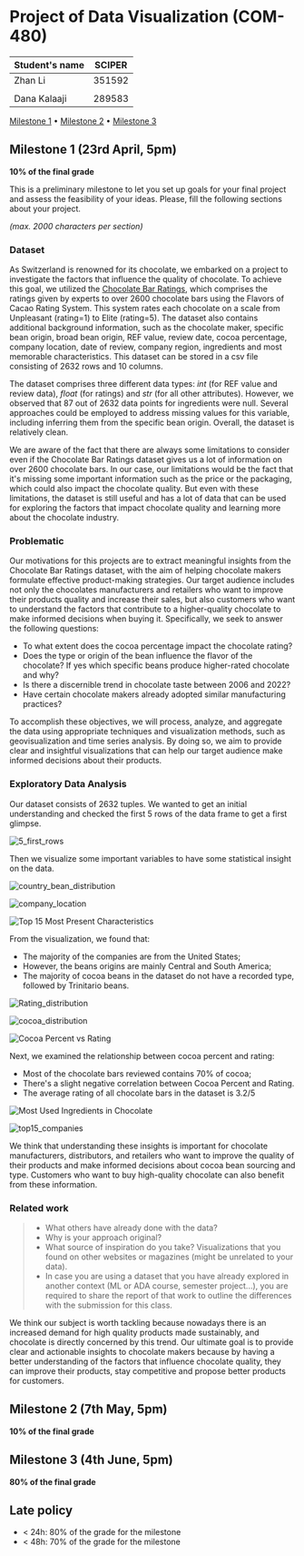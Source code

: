 # Project of Data Visualization (COM-480)

| Student's name | SCIPER |
| -------------- | ------ |
|Zhan Li |351592 |
| | |
|Dana Kalaaji |289583 |

[Milestone 1](#milestone-1) • [Milestone 2](#milestone-2) • [Milestone 3](#milestone-3)

## Milestone 1 (23rd April, 5pm)

**10% of the final grade**

This is a preliminary milestone to let you set up goals for your final project and assess the feasibility of your ideas.
Please, fill the following sections about your project.

*(max. 2000 characters per section)*

### Dataset

<!-- > Find a dataset (or multiple) that you will explore. Assess the quality of the data it contains and how much preprocessing / data-cleaning it will require before tackling visualization. We recommend using a standard dataset as this course is not about scraping nor data processing.
>
> Hint: some good pointers for finding quality publicly available datasets ([Google dataset search](https://datasetsearch.research.google.com/), [Kaggle](https://www.kaggle.com/datasets), [OpenSwissData](https://opendata.swiss/en/), [SNAP](https://snap.stanford.edu/data/) and [FiveThirtyEight](https://data.fivethirtyeight.com/)), you could use also the DataSets proposed by the ENAC (see the Announcements section on Zulip). -->

As Switzerland is renowned for its chocolate, we embarked on a project to investigate the factors that influence the quality of chocolate. To achieve this goal, we utilized the [Chocolate Bar Ratings](http://flavorsofcacao.com/chocolate_database.html), which comprises the ratings given by experts to over 2600 chocolate bars using the Flavors of Cacao Rating System. This system rates each chocolate on a scale from Unpleasant (rating=1) to Elite (rating=5). The dataset also contains additional background information, such as the chocolate maker, specific bean origin, broad bean origin, REF value, review date, cocoa percentage, company location, date of review, company region, ingredients and most memorable characteristics. This dataset can be stored in a csv file consisting of 2632 rows and 10 columns.

The dataset comprises three different data types: *int* (for REF value and review data), *float* (for ratings) and *str* (for all other attributes). However, we observed that 87 out of 2632 data points for ingredients were null. Several approaches could be employed to address missing values for this variable, including inferring them from the specific bean origin. Overall, the dataset is relatively clean.

We are aware of the fact that there are always some limitations to consider even if the Chocolate Bar Ratings dataset gives us a lot of information on over 2600 chocolate bars. In our case, our limitations would be the fact that it's missing some important information such as the price or the packaging, which could also impact the chocolate quality. But even with these limitations, the dataset is still useful and has a lot of data that can be used for exploring the factors that impact chocolate quality and learning more about the chocolate industry.

### Problematic

<!-- > Frame the general topic of your visualization and the main axis that you want to develop.
> - What am I trying to show with my visualization?
> - Think of an overview for the project, your motivation, and the target audience. -->

Our motivations for this projects are to extract meaningful insights from the Chocolate Bar Ratings dataset, with the aim of helping chocolate makers formulate effective product-making strategies. Our target audience includes not only the chocolates manufacturers and retailers who want to improve their products quality and increase their sales, but also customers who want to understand the factors that contribute to a higher-quality chocolate to make informed decisions when buying it. Specifically, we seek to answer the following questions:

* To what extent does the cocoa percentage impact the chocolate rating?
* Does the type or origin of the bean influence the flavor of the chocolate? If yes which specific beans produce higher-rated chocolate and why?
* Is there a discernible trend in chocolate taste between 2006 and 2022?
* Have certain chocolate makers already adopted similar manufacturing practices?

To accomplish these objectives, we will process, analyze, and aggregate the data using appropriate techniques and visualization methods, such as geovisualization and time series analysis. By doing so, we aim to provide clear and insightful visualizations that can help our target audience make informed decisions about their products. 

### Exploratory Data Analysis

Our dataset consists of 2632 tuples. We wanted to get an initial understanding and checked the first 5 rows of the data frame to get a first glimpse.

![5_first_rows](https://user-images.githubusercontent.com/72870726/230516057-d837c8df-b048-44e7-8613-8f05e543ea9b.png)


Then we visualize some important variables to have some statistical insight on the data.

![country_bean_distribution](https://user-images.githubusercontent.com/72870726/230518147-612f9221-f229-48ea-84cd-1a95581754ed.png)

![company_location](https://user-images.githubusercontent.com/72870726/230518159-a09d8110-ee4c-44c8-8493-10961640f324.png)

![Top 15 Most Present Characteristics](https://user-images.githubusercontent.com/72870726/230518165-6217cda8-613d-461b-9cbb-798e6c97b1be.png)


From the visualization, we found that:
- The majority of the companies are from the United States;
- However, the beans origins are mainly Central and South America;
- The majority of cocoa beans in the dataset do not have a recorded type, followed by Trinitario beans.



![Rating_distribution](https://user-images.githubusercontent.com/72870726/230518185-df33d328-69f9-4ac6-a677-1ee1fc144bc1.png)

![cocoa_distribution](https://user-images.githubusercontent.com/72870726/230518188-f21996da-0077-4f9d-a9f7-c523258a4d56.png)

![Cocoa Percent vs  Rating](https://user-images.githubusercontent.com/72870726/230518193-e65672dc-707f-485e-a9f5-1fe01660cd40.jpg)

Next, we examined the relationship between cocoa percent and rating:
- Most of the chocolate bars reviewed contains 70% of cocoa;
- There's a slight negative correlation between Cocoa Percent and Rating.
- The average rating of all chocolate bars in the dataset is 3.2/5

![Most Used Ingredients in Chocolate](https://user-images.githubusercontent.com/72870726/230518216-e3879ec5-aa2e-4ff4-89a9-4ff3b860f575.png)

![top15_companies](https://user-images.githubusercontent.com/72870726/230518222-f7068067-e383-47d0-a690-e680b2d19d83.png)


We think that understanding these insights is important for chocolate manufacturers, distributors, and retailers who want to improve the quality of their products and make informed decisions about cocoa bean sourcing and type. Customers who want to buy high-quality chocolate can also benefit from these information.

### Related work


> - What others have already done with the data?
> - Why is your approach original?
> - What source of inspiration do you take? Visualizations that you found on other websites or magazines (might be unrelated to your data).
> - In case you are using a dataset that you have already explored in another context (ML or ADA course, semester project...), you are required to share the report of that work to outline the differences with the submission for this class.


We think our subject is worth tackling because nowadays there is an increased demand for high quality products made sustainably, and chocolate is directly concerned by this trend. Our ultimate goal is to provide clear and actionable insights to chocolate makers because by having a better understanding of the factors that influence chocolate quality, they can improve their products, stay competitive and propose better products for customers.

## Milestone 2 (7th May, 5pm)

**10% of the final grade**


## Milestone 3 (4th June, 5pm)

**80% of the final grade**


## Late policy

- < 24h: 80% of the grade for the milestone
- < 48h: 70% of the grade for the milestone

